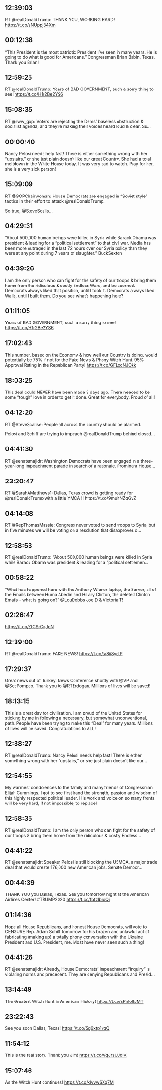 ## 12:39:03
RT @realDonaldTrump: THANK YOU, WORKING HARD! https://t.co/sNUppjB4Xm
## 00:12:38
“This President is the most patriotic President I’ve seen in many years. He is going to do what is good for Americans.”  Congressman Brian Babin, Texas. Thank you Brian!
## 12:59:25
RT @realDonaldTrump: Years of BAD GOVERNMENT, such a sorry thing to see! https://t.co/H1r2Be2YS6
## 15:08:35
RT @rww_gop: Voters are rejecting the Dems’ baseless obstruction &amp; socialist agenda, and they’re making their voices heard loud &amp; clear. Su…
## 00:00:40
Nancy Pelosi needs help fast! There is either something wrong with her “upstairs,” or she just plain doesn’t like our great Country. She had a total meltdown in the White House today. It was very sad to watch. Pray for her, she is a very sick person!
## 15:09:09
RT @GOPChairwoman: House Democrats are engaged in “Soviet style” tactics in their effort to attack @realDonaldTrump.

So true, @SteveScalis…
## 04:29:31
“About 500,000 human beings were killed in Syria while Barack Obama was president &amp; leading for a “political settlement” to that civil war. Media has been more outraged in the last 72 hours over our Syria policy than they were at any point during 7 years of slaughter.” BuckSexton
## 04:39:26
I am the only person who can fight for the safety of our troops &amp; bring them home from the ridiculous &amp; costly Endless Wars, and be scorned. Democrats always liked that position, until I took it. Democrats always liked Walls, until I built them. Do you see what’s happening here?
## 01:11:05
Years of BAD GOVERNMENT, such a sorry thing to see! https://t.co/H1r2Be2YS6
## 17:02:43
This number, based on the Economy &amp; how well our Country is doing, would potentially be 75% if not for the Fake News &amp; Phony Witch Hunt. 95% Approval Rating in the Republican Party! https://t.co/GFLxcNJOkk
## 18:03:25
This deal could NEVER have been made 3 days ago. There needed to be some “tough” love in order to get it done. Great for everybody. Proud of all!
## 04:12:20
RT @SteveScalise: People all across the country should be alarmed.

Pelosi and Schiff are trying to impeach @realDonaldTrump behind closed…
## 04:41:30
RT @senatemajldr: Washington Democrats have been engaged in a three-year-long impeachment parade in search of a rationale. Prominent House…
## 23:20:47
RT @SarahAMatthews1: Dallas, Texas crowd is getting ready for @realDonaldTrump with a little YMCA ‼️ https://t.co/9muhNZqGvZ
## 04:14:08
RT @RepThomasMassie: Congress never voted to send troops to Syria, but in five minutes we will be voting on a resolution that disapproves o…
## 12:58:53
RT @realDonaldTrump: “About 500,000 human beings were killed in Syria while Barack Obama was president &amp; leading for a “political settlemen…
## 00:58:22
“What has happened here with the Anthony Wiener laptop, the Server, all of the Emails between Huma Abedin and Hillary Clinton, the deleted Clinton Emails - what is going on?” @LouDobbs  Joe D &amp; Victoria T!
## 02:26:47
https://t.co/ZtCSrCqJcN
## 12:39:00
RT @realDonaldTrump: FAKE NEWS! https://t.co/ta8ii8yetP
## 17:29:37
Great news out of Turkey. News Conference shortly with @VP and @SecPompeo. Thank you to @RTErdogan. Millions of lives will be saved!
## 18:13:15
This is a great day for civilization. I am proud of the United States for sticking by me in following a necessary, but somewhat unconventional, path. People have been trying to make this “Deal” for many years. Millions of lives will be saved. Congratulations to ALL!
## 12:38:27
RT @realDonaldTrump: Nancy Pelosi needs help fast! There is either something wrong with her “upstairs,” or she just plain doesn’t like our…
## 12:54:55
My warmest condolences to the family and many friends of Congressman Elijah Cummings. I got to see first hand the strength, passion and wisdom of this highly respected political leader. His work and voice on so many fronts will be very hard, if not impossible, to replace!
## 12:58:35
RT @realDonaldTrump: I am the only person who can fight for the safety of our troops &amp; bring them home from the ridiculous &amp; costly Endless…
## 04:41:22
RT @senatemajldr: Speaker Pelosi is still blocking the USMCA, a major trade deal that would create 176,000 new American jobs. Senate Democr…
## 00:44:39
THANK YOU you Dallas, Texas. See you tomorrow night at the American Airlines Center! #TRUMP2020 https://t.co/fbtzlbroQi
## 01:14:36
Hope all House Republicans, and honest House Democrats, will vote to CENSURE Rep. Adam Schiff tomorrow for his brazen and unlawful act of fabricating (making up) a totally phony conversation with the Ukraine President and U.S. President, me. Most have never seen such a thing!
## 04:41:26
RT @senatemajldr: Already, House Democrats’ impeachment “inquiry” is violating norms and precedent. They are denying Republicans and Presid…
## 13:14:49
The Greatest Witch Hunt in American History! https://t.co/sPnloffJMT
## 23:22:43
See you soon Dallas, Texas! https://t.co/Sg6xtp1vqQ
## 11:54:12
This is the real story. Thank you Jim! https://t.co/VqJrsUJdiX
## 15:07:46
As the Witch Hunt continues! https://t.co/klvvwSXq7M
